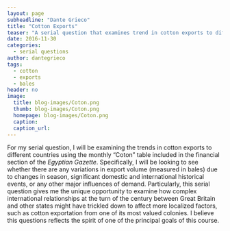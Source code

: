 ```yaml
---
layout: page
subheadline: "Dante Grieco"
title: "Cotton Exports"
teaser: "A serial question that examines trend in cotton exports to different countries"
date: 2016-11-30
categories:
  - serial questions
author: dantegrieco
tags:
  - cotton
  - exports
  - bales
header: no
image:
  title: blog-images/Coton.png
  thumb: blog-images/Coton.png
  homepage: blog-images/Coton.png
  caption:
  caption_url:
---
```

For my serial question, I will be examining the trends in cotton exports to different countries using the monthly “Coton” table included in the financial section of the *Egyptian Gazette*. Specifically, I will be looking to see whether there are any variations in export volume (measured in bales) due to changes in season, significant domestic and international historical events, or any other major influences of demand. Particularly, this serial question gives me the unique opportunity to examine how complex international relationships at the turn of the century between Great Britain and other states might have trickled down to affect more localized factors, such as cotton exportation from one of its most valued colonies. I believe this questions reflects the spirit of one of the principal goals of this course.
